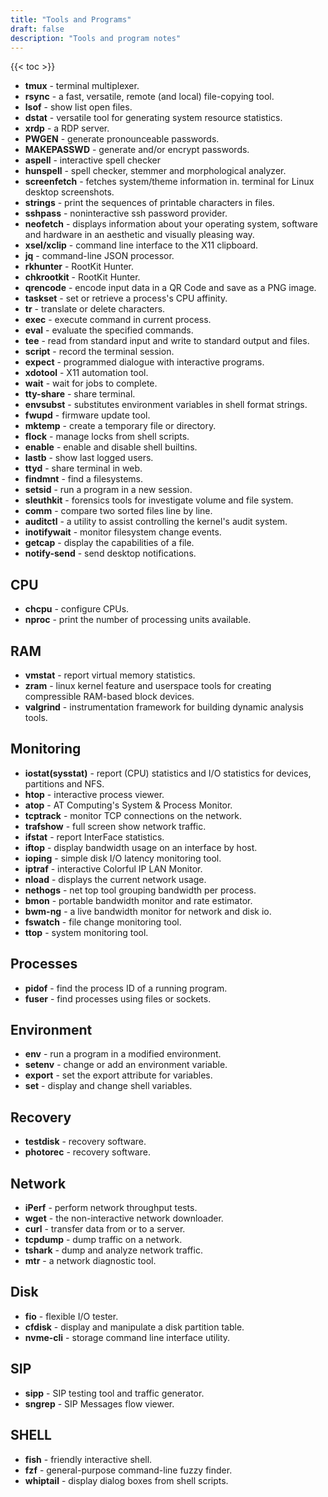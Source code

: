```yaml
---
title: "Tools and Programs"
draft: false
description: "Tools and program notes"
---
```


{{< toc >}}

* **tmux** - terminal multiplexer.
* **rsync** - a fast, versatile, remote (and local) file-copying tool.
* **lsof** - show list open files.
* **dstat** - versatile tool for generating system resource statistics.
* **xrdp** -  a RDP server.
* **PWGEN** - generate pronounceable passwords.
* **MAKEPASSWD** - generate and/or encrypt passwords.
* **aspell** - interactive spell checker
* **hunspell** - spell checker, stemmer and morphological analyzer.
* **screenfetch** - fetches system/theme information in. terminal for Linux desktop screenshots.
* **strings** - print the sequences of printable characters in files.
* **sshpass** - noninteractive ssh password provider.
* **neofetch** - displays information about your operating system, software and hardware in an aesthetic and visually pleasing way.
* **xsel/xclip** - command line interface to the X11 clipboard.
* **jq** - command-line JSON processor.
* **rkhunter** - RootKit Hunter.
* **chkrootkit** - RootKit Hunter.
* **qrencode** - encode input data in a QR Code and save as a PNG image.
* **taskset** - set or retrieve a process's CPU affinity.
* **tr** - translate or delete characters.
* **exec** - execute command in current process.
* **eval** - evaluate the specified commands.
* **tee** - read from standard input and write to standard output and files.
* **script** - record the terminal session.
* **expect** - programmed dialogue with interactive programs.
* **xdotool** - X11 automation tool.
* **wait** - wait for jobs to complete.
* **tty-share** - share terminal.
* **envsubst** - substitutes environment variables in shell format strings.
* **fwupd** - firmware update tool.
* **mktemp** - create a temporary file or directory.
* **flock** - manage locks from shell scripts.
* **enable** - enable and disable shell builtins.
* **lastb** - show last logged users.
* **ttyd** - share terminal in web.
* **findmnt** - find a filesystems.
* **setsid** - run a program in a new session.
* **sleuthkit** - forensics tools for investigate volume and file system.
* **comm** - compare two sorted files line by line.
* **auditctl** - a utility to assist controlling the kernel's audit system.
* **inotifywait** - monitor filesystem change events.
* **getcap** - display the capabilities of a file.
* **notify-send** - send desktop notifications.

## CPU

* **chcpu** - configure CPUs.
* **nproc** - print the number of processing units available.

## RAM

* **vmstat** - report virtual memory statistics.
* **zram** -  linux kernel feature and userspace tools for creating compressible RAM-based block devices.
* **valgrind** - instrumentation framework for building dynamic analysis tools.

## Monitoring

* **iostat(sysstat)** - report (CPU) statistics and I/O statistics for devices, partitions and NFS.
* **htop** - interactive process viewer.
* **atop** - AT Computing's System & Process Monitor.
* **tcptrack** - monitor TCP connections on the network.
* **trafshow** - full screen show network traffic.
* **ifstat** - report InterFace statistics.
* **iftop** - display bandwidth usage on an interface by host.
* **ioping** - simple disk I/O latency monitoring tool.
* **iptraf** - interactive Colorful IP LAN Monitor.
* **nload** - displays the current network usage.
* **nethogs** - net top tool grouping bandwidth per process.
* **bmon** - portable bandwidth monitor and rate estimator.
* **bwm-ng** - a live bandwidth monitor for network and disk io.
* **fswatch** - file change monitoring tool.
* **ttop** - system monitoring tool.

## Processes

* **pidof** - find the process ID of a running program.
* **fuser** - find processes using files or sockets.

## Environment

* **env** - run a program in a modified environment.
* **setenv** - change or add an environment variable.
* **export** - set the export attribute for variables.
* **set** - display and change shell variables.

## Recovery

* **testdisk** - recovery software.
* **photorec** - recovery software.

## Network

* **iPerf** - perform network throughput tests.
* **wget** - the non-interactive network downloader.
* **curl** - transfer data from or to a server.
* **tcpdump** - dump traffic on a network.
* **tshark** - dump and analyze network traffic.
* **mtr** - a network diagnostic tool.

## Disk

* **fio** - flexible I/O tester.
* **cfdisk** - display and manipulate a disk partition table.
* **nvme-cli** -  storage command line interface utility.

## SIP

* **sipp** - SIP testing tool and traffic generator.
* **sngrep** - SIP Messages flow viewer.

## SHELL

* **fish** - friendly interactive shell.
* **fzf** - general-purpose command-line fuzzy finder.
* **whiptail** - display dialog boxes from shell scripts.
